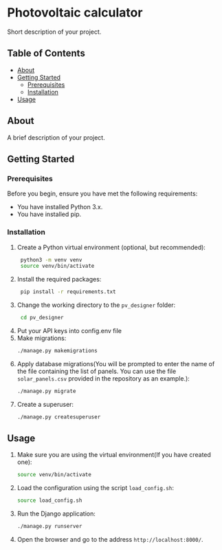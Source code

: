 # Photovoltaic calculator

Short description of your project.

## Table of Contents

- [About](#about)
- [Getting Started](#getting-started)
  - [Prerequisites](#prerequisites)
  - [Installation](#installation)
- [Usage](#usage)

## About
A brief description of your project.

## Getting Started

### Prerequisites

Before you begin, ensure you have met the following requirements:

- You have installed Python 3.x.
- You have installed pip.

### Installation

1. Create a Python virtual environment (optional, but recommended): 
   ```bash
    python3 -m venv venv
    source venv/bin/activate
   ```
2. Install the required packages:
   ```bash
    pip install -r requirements.txt
    ```
3. Change the working directory to the `pv_designer` folder:
    ```bash
     cd pv_designer
     ```
4. Put your API keys into config.env file
5. Make migrations:
    ```bash
    ./manage.py makemigrations
    ```
6. Apply database migrations(You will be prompted to enter the name of the file containing the list of panels. You can use the file `solar_panels.csv` provided in the repository as an example.):
    ```bash
    ./manage.py migrate
    ```
7. Create a superuser:
    ```bash
    ./manage.py createsuperuser
    ```

## Usage

1. Make sure you are using the virtual environment(If you have created one):
    ```bash
    source venv/bin/activate
    ```
2. Load the configuration using the script `load_config.sh`:
    ```bash
    source load_config.sh
    ```
3. Run the Django application:
    ```bash
    ./manage.py runserver
    ```
4. Open the browser and go to the address `http://localhost:8000/`.

